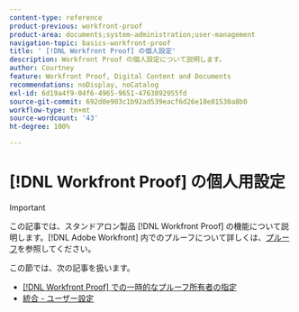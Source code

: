 ```yaml
---
content-type: reference
product-previous: workfront-proof
product-area: documents;system-administration;user-management
navigation-topic: basics-workfront-proof
title: ' [!DNL Workfront Proof] の個人設定'
description: Workfront Proof の個人設定について説明します。
author: Courtney
feature: Workfront Proof, Digital Content and Documents
recommendations: noDisplay, noCatalog
exl-id: 6d19a4f9-04f6-4965-9651-4763892955fd
source-git-commit: 692d0e903c1b92ad539eacf6d26e18e81530a8b0
workflow-type: tm+mt
source-wordcount: '43'
ht-degree: 100%

---
```


# [!DNL Workfront Proof] の個人用設定

>[!IMPORTANT]
>
>この記事では、スタンドアロン製品 [!DNL Workfront Proof] の機能について説明します。[!DNL Adobe Workfront] 内でのプルーフについて詳しくは、[プルーフ](../../../review-and-approve-work/proofing/proofing.md)を参照してください。

この節では、次の記事を扱います。

* [ [!DNL Workfront Proof] での一時的なプルーフ所有者の指定](../../../workfront-proof/wp-getstarted/personal-settings/designate-temp-proof-owners.md)
* [統合 - ユーザー設定](../../../workfront-proof/wp-getstarted/personal-settings/integrations-user-setup.md)
